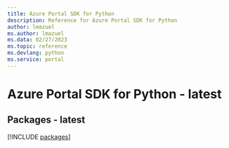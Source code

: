 ```yaml
---
title: Azure Portal SDK for Python
description: Reference for Azure Portal SDK for Python
author: lmazuel
ms.author: lmazuel
ms.data: 02/27/2023
ms.topic: reference
ms.devlang: python
ms.service: portal
---
```

# Azure Portal SDK for Python - latest
## Packages - latest
[!INCLUDE [packages](portal-index.md)]